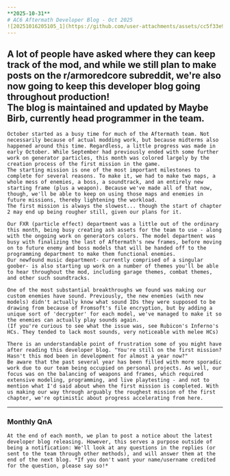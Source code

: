 ```yaml
---
**2025-10-31**
# AC6 Aftermath Developer Blog - Oct 2025
![20251016205105_1](https://github.com/user-attachments/assets/cc5f33e9-6063-47f1-b5a1-2b3bd10313c3)
---
```


A lot of people have asked where they can keep track of the mod, and while we still plan to make posts on the r/armoredcore subreddit, we're also now going to keep this developer blog going throughout production!  
The blog is maintained and updated by Maybe Birb, currently head programmer in the team.  
---
    October started as a busy time for much of the Aftermath team. Not necessarily because of actual modding work, but because midterms also happened around this time. Regardless, a little progress was made in early October. While September had previously ended with some further work on generator particles, this month was colored largely by the creation process of the first mission in the game.  
    The starting mission is one of the most important milestones to complete for several reasons. To make it, we had to make two maps, a whole mess of enemies, a boss, a soundtrack, and an entirely new starting frame (plus a weapon). Because we've made all of that now, though, we'll be able to keep on using those maps and enemies in future missions, thereby lightening the workload.  
    The first mission is always the slowest... though the start of chapter 2 may end up being rougher still, given our plans for it.  

    Our FXR (particle effect) department was a little out of the ordinary this month, being busy creating ash assets for the team to use - along with the ongoing work on generators colors. The model department was busy with finalizing the last of Aftermath's new frames, before moving on to future enemy and boss models that will be handed off to the programming department to make them functional enemies.  
    Our newfound music department- currently comprised of a singular goober- is also starting up work on a number of themes you'll be able to hear throughout the mod, including garage themes, combat themes, and other such soundtracks.  

    One of the most substantial breakthroughs we found was making our custom enemies have sound. Previously, the new enemies (with new models) didn't actually know what sound IDs they were supposed to be drawing from because of Fromsoft's file encryption, but by adding a unique sort of 'decrypter' for each model, we've managed to make it so the enemies can actually play sounds again.  
    (If you're curious to see what the issue was, see Rubicon's Inferno's HCs. They tended to lack most sounds, very noticeable with melee HCs)  

    There is an understandable point of frustration some of you might have after reading this developer blog. "You're still on the first mission? Hasn't this mod been in development for almost a year now?"  
    Be aware that the past several year has been filled with more sporadic work due to our team being occupied on personal projects. As well, our focus was on the balancing of weapons and frames, which required extensive modeling, programming, and live playtesting - and not to mention what I'd said about when the first mission is completed. With us making our way through arguably the roughest mission of the first chapter, we're optimistic about progress accelerating from here.  
---
### Monthly QnA
    At the end of each month, we plan to post a notice about the latest developer blog releasing. However, this serves a purpose outside of being a notification: We'll look at any questions in the replies (or sent to the team through other methods), and will answer them at the end of the next blog. *If you don't want your name/username credited for the question, please say so!*  

